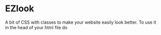 # EZlook
A bit of CSS with classes to make your website easily look better. To use it in the head of your html file do <link rel="stylesheet" href="https://aptrock327.github.io/EZlook/EZlook.css">
